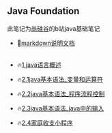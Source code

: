## Java Foundation

此笔记为[尚硅谷](https://space.bilibili.com/302417610?spm_id_from=333.788.b_765f7570696e666f.1)的b站java基础笔记

* 🌱[markdown说明文档](https://github.com/caixiongjiang/caixiongjiang/blob/main/java__shangguigu/markdown%E4%BD%BF%E7%94%A8/markdown%E8%AF%B4%E6%98%8E%E6%96%87%E6%A1%A3.md)
</br></br>

* 🔥[1.java语言概述](https://github.com/caixiongjiang/caixiongjiang/blob/main/java__shangguigu/Java_Foundation/1java%E8%AF%AD%E8%A8%80%E6%A6%82%E8%BF%B0.md)

* 🔥[2.1java基本语法_变量和运算符](https://github.com/caixiongjiang/caixiongjiang/blob/main/java__shangguigu/Java_Foundation/2.1java%E5%9F%BA%E6%9C%AC%E8%AF%AD%E6%B3%95_%E5%8F%98%E9%87%8F%E5%92%8C%E8%BF%90%E7%AE%97%E7%AC%A6.md)

* 🔥[2.2java基本语法_程序流程控制](https://github.com/caixiongjiang/caixiongjiang/blob/main/java__shangguigu/Java_Foundation/2.2java%E5%9F%BA%E6%9C%AC%E8%AF%AD%E6%B3%95_%E7%A8%8B%E5%BA%8F%E6%B5%81%E7%A8%8B%E6%8E%A7%E5%88%B6.md)

* 🔥[2.3java基本语法_java中的输入](https://github.com/caixiongjiang/caixiongjiang/blob/main/java__shangguigu/Java_Foundation/2.3java%E5%9F%BA%E6%9C%AC%E8%AF%AD%E6%B3%95_java%E4%B8%AD%E7%9A%84%E8%BE%93%E5%85%A5.md)
* 🔥[2.4家庭收支小程序](https://github.com/caixiongjiang/caixiongjiang/blob/main/java__shangguigu/Java_Foundation/2.4%E5%AE%B6%E5%BA%AD%E6%94%B6%E6%94%AF%E7%A8%8B%E5%BA%8F.md)